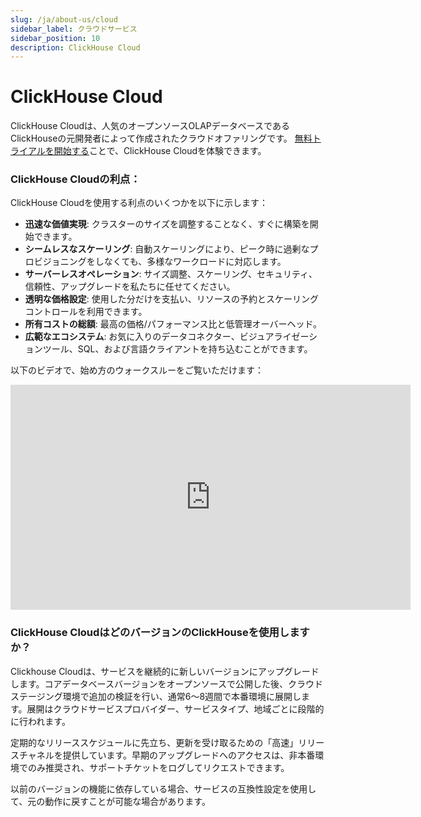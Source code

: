 ```yaml
---
slug: /ja/about-us/cloud
sidebar_label: クラウドサービス
sidebar_position: 10
description: ClickHouse Cloud
---
```


# ClickHouse Cloud

ClickHouse Cloudは、人気のオープンソースOLAPデータベースであるClickHouseの元開発者によって作成されたクラウドオファリングです。 
[無料トライアルを開始する](https://clickhouse.cloud/signUp)ことで、ClickHouse Cloudを体験できます。

### ClickHouse Cloudの利点：

ClickHouse Cloudを使用する利点のいくつかを以下に示します：

- **迅速な価値実現**: クラスターのサイズを調整することなく、すぐに構築を開始できます。
- **シームレスなスケーリング**: 自動スケーリングにより、ピーク時に過剰なプロビジョニングをしなくても、多様なワークロードに対応します。
- **サーバーレスオペレーション**: サイズ調整、スケーリング、セキュリティ、信頼性、アップグレードを私たちに任せてください。
- **透明な価格設定**: 使用した分だけを支払い、リソースの予約とスケーリングコントロールを利用できます。
- **所有コストの総額**: 最高の価格/パフォーマンス比と低管理オーバーヘッド。
- **広範なエコシステム**: お気に入りのデータコネクター、ビジュアライゼーションツール、SQL、および言語クライアントを持ち込むことができます。

以下のビデオで、始め方のウォークスルーをご覧いただけます：

<div class='vimeo-container'>

<iframe width="640" height="360" src="https://www.youtube.com/embed/uWNY0GLUkqc?si=xzj59FEuNxRY7wAb" title="YouTube video player" frameborder="0" allow="accelerometer; autoplay; clipboard-write; encrypted-media; gyroscope; picture-in-picture; web-share" referrerpolicy="strict-origin-when-cross-origin" allowfullscreen></iframe>
  
</div>

### ClickHouse CloudはどのバージョンのClickHouseを使用しますか？

Clickhouse Cloudは、サービスを継続的に新しいバージョンにアップグレードします。コアデータベースバージョンをオープンソースで公開した後、クラウドステージング環境で追加の検証を行い、通常6〜8週間で本番環境に展開します。展開はクラウドサービスプロバイダー、サービスタイプ、地域ごとに段階的に行われます。

定期的なリリーススケジュールに先立ち、更新を受け取るための「高速」リリースチャネルを提供しています。早期のアップグレードへのアクセスは、非本番環境でのみ推奨され、サポートチケットをログしてリクエストできます。

以前のバージョンの機能に依存している場合、サービスの互換性設定を使用して、元の動作に戻すことが可能な場合があります。
